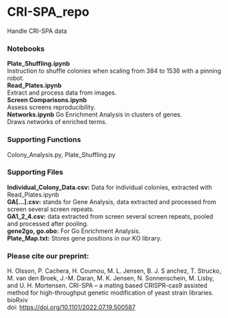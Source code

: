 # CRI-SPA_repo
Handle CRI-SPA data


### Notebooks <br/>
**Plate_Shuffling.ipynb** <br/>
Instruction to shuffle colonies when scaling from 384 to 1536 with a pinning robot. <br/>
**Read_Plates.ipynb** <br/>
Extract and process data from images. <br/>
**Screen Comparisons.ipynb** <br/>
Assess screens reproducibility. <br/>
**Networks.ipynb**
Go Enrichment Analysis in clusters of genes. <br/>
Draws networks of enriched terms. <br/>

### Supporting Functions <br/>
Colony_Analysis.py, Plate_Shuffling.py <br/>

### Supporting Files <br/>
**Individual_Colony_Data.csv:** Data for individual colonies, extracted with Read_Plates.ipynb  <br/>
**GA[...].csv:** stands for Gene Analysis, data extracted and processed from screen several screen repeats. <br/>
**GA1_2_4.csv:** data extracted from screen several screen repeats, pooled and processed after pooling. <br/>
**gene2go, go.obo:** For Go Enrichment Analysis. <br/>
**Plate_Map.txt:** Stores gene positions in our KO library. <br/>

### Please cite our preprint: <br/>
H. Olsson, P. Cachera, H. Coumou, M. L. Jensen, B. J. S anchez, T. Strucko, M. van den Broek, J.-M. Daran, M. K. Jensen, N. Sonnenschein, M. Lisby, and U. H. Mortensen. CRI-SPA – a mating based CRISPR-cas9 assisted method for high-throughput genetic modification of yeast strain libraries. bioRxiv <br/>
doi: https://doi.org/10.1101/2022.07.19.500587
